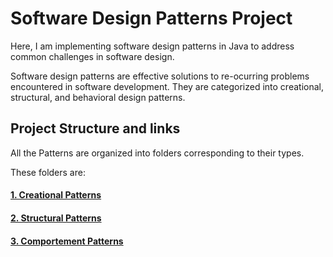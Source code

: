 # Software Design Patterns Project

Here, I am implementing software design patterns in Java to address common challenges in software design.

Software design patterns are effective solutions to re-ocurring problems encountered in software development. They are categorized into creational, structural, and behavioral design patterns.

## Project Structure and links

All the Patterns are organized into folders corresponding to their types.

These folders are:

#### [1. Creational Patterns](FOMUBAD_BORISTA_FONDI_20V2001/Creational)
#### [2. Structural Patterns](FOMUBAD_BORISTA_FONDI_20V2001/Structural)
#### [3. Comportement Patterns](FOMUBAD_BORISTA_FONDI_20V2001/Comportement)

